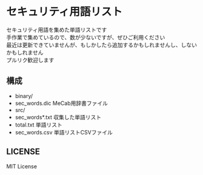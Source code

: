 # セキュリティ用語リスト
セキュリティ用語を集めた単語リストです  
手作業で集めているので、数が少ないですが、ぜひご利用ください  
最近は更新できていませんが、もしかしたら追加するかもしれませんし、しないかもしれません  
プルリク歓迎します  

## 構成
- binary/
 - sec_words.dic  MeCab用辞書ファイル
- src/
 - sec_words*.txt  収集した単語リスト
 - total.txt  単語リスト
 - sec_words.csv  単語リストCSVファイル

## LICENSE
MIT License
